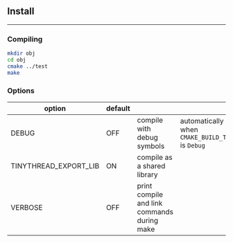 ## Install ##

-------------

### Compiling ###

```sh
mkdir obj
cd obj
cmake ../test
make
```

### Options ###

| option | default | | |
| --- | --- | --- | --- |
| DEBUG | OFF | compile with debug symbols | automatically set when `CMAKE_BUILD_TYPE` is `Debug` |
| TINYTHREAD_EXPORT_LIB | ON | compile as a shared library | |
| VERBOSE | OFF | print compile and link commands during make | |

